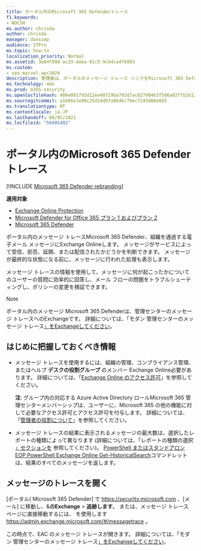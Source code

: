 ```yaml
---
title: ポータル内のMicrosoft 365 Defenderトレース
f1.keywords:
- NOCSH
ms.author: chrisda
author: chrisda
manager: dansimp
audience: ITPro
ms.topic: how-to
localization_priority: Normal
ms.assetid: 3e64f99d-ac33-4aba-91c5-9cb4ca476803
ms.custom:
- seo-marvel-apr2020
description: 管理者は、ポータルのメッセージ トレース リンクをMicrosoft 365 Defender、メッセージに何が起こったのかを確認できます。
ms.technology: mdo
ms.prod: m365-security
ms.openlocfilehash: 406e091793d12ee40729ba792d7ac82790463f506a82ffb1612c64563b179969
ms.sourcegitcommit: a1b66e1e80c25d14d67a9b46c79ec7245d88e045
ms.translationtype: MT
ms.contentlocale: ja-JP
ms.lasthandoff: 08/05/2021
ms.locfileid: "56885492"
---
```

# <a name="message-trace-in-the-microsoft-365-defender-portal"></a>ポータル内のMicrosoft 365 Defenderトレース

[!INCLUDE [Microsoft 365 Defender rebranding](../includes/microsoft-defender-for-office.md)]

**適用対象**
- [Exchange Online Protection](exchange-online-protection-overview.md)
- [Microsoft Defender for Office 365 プラン 1 およびプラン 2](defender-for-office-365.md)
- [Microsoft 365 Defender](../defender/microsoft-365-defender.md)

ポータル内のメッセージ トレースMicrosoft 365 Defender、組織を通過する電子メール メッセージにExchange Onlineします。 メッセージがサービスによって受信、拒否、延期、または配信されたかどうかを判断できます。 メッセージが最終的な状態になる前に、メッセージに行われた処理も表示します。

メッセージ トレースの情報を使用して、メッセージに何が起こったかについてのユーザーの質問に効率的に回答し、メール フローの問題をトラブルシューティングし、ポリシーの変更を検証できます。

> [!NOTE]
> ポータル内のメッセージ Microsoft 365 Defenderは、管理センターのメッセージ トレースへのExchangeです。 詳細については、「モダン 管理センターのメッセージ トレース[」をExchangeしてください](/exchange/monitoring/trace-an-email-message/message-trace-modern-eac)。

## <a name="what-do-you-need-to-know-before-you-begin"></a>はじめに把握しておくべき情報

- メッセージ トレースを使用するには、組織の管理、コンプライアンス管理、またはヘルプ **デスクの役割グループ** のメンバー Exchange Online必要があります。  詳細については、「[Exchange Online のアクセス許可](/exchange/permissions-exo/permissions-exo)」を参照してください。

  **注**: グループ内の対応する Azure Active Directory ロールMicrosoft 365 管理センターメンバーシップは、ユーザーに、Microsoft 365 の他の機能に対して必要なアクセス許可とアクセス許可を付与します。 詳細については、「[管理者の役割について](../../admin/add-users/about-admin-roles.md)」を参照してください。

- メッセージ トレースの結果に表示されるメッセージの最大数は、選択したレポートの種類によって異なります (詳細については、「レポートの種類の選択 [」セクションを](/exchange/monitoring/trace-an-email-message/message-trace-modern-eac#choose-report-type) 参照してください)。 [PowerShell またはスタンドアロン EOP PowerShell Exchange Online Get-HistoricalSearch](/powershell/module/exchange/get-historicalsearch)コマンドレットは、結果のすべてのメッセージを返します。

## <a name="open-message-trace"></a>メッセージのトレースを開く

[ポータル( Microsoft 365 Defender] で <https://security.microsoft.com> 、[メール] に移動し、&**のExchange** \> **追跡します**。 または、メッセージ トレース ページに直接移動するには、 を使用します <https://admin.exchange.microsoft.com/#/messagetrace> 。

この時点で、EAC のメッセージ トレースが開きます。 詳細については、「モダン 管理センターのメッセージ トレース[」をExchangeしてください](/exchange/monitoring/trace-an-email-message/message-trace-modern-eac)。
